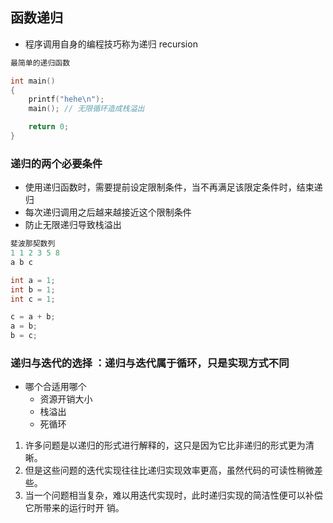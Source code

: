 ## 函数递归

- 程序调用自身的编程技巧称为递归 recursion

```C
最简单的递归函数

int main()
{
    printf("hehe\n");
    main(); // 无限循环造成栈溢出

    return 0;
}

```
### 递归的两个必要条件
- 使用递归函数时，需要提前设定限制条件，当不再满足该限定条件时，结束递归
- 每次递归调用之后越来越接近这个限制条件
- 防止无限递归导致栈溢出

```C
斐波那契数列
1 1 2 3 5 8
a b c 

int a = 1;
int b = 1;
int c = 1;

c = a + b;
a = b;
b = c;
```
### 递归与迭代的选择 ：递归与迭代属于循环，只是实现方式不同
- 哪个合适用哪个
  - 资源开销大小
  - 栈溢出
  - 死循环

1. 许多问题是以递归的形式进行解释的，这只是因为它比非递归的形式更为清晰。
2. 但是这些问题的迭代实现往往比递归实现效率更高，虽然代码的可读性稍微差些。
3. 当一个问题相当复杂，难以用迭代实现时，此时递归实现的简洁性便可以补偿它所带来的运行时开
销。